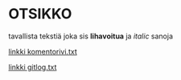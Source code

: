 # OTSIKKO #
tavallista tekstiä joka sis **lihavoitua** ja  *italic* sanoja

[linkki komentorivi.txt](https://github.com/sanikemppainen/ot-harjoitustyo/blob/main/laskarit/viikko1/komentorivi.txt)

[linkki gitlog.txt](https://github.com/sanikemppainen/ot-harjoitustyo/blob/main/laskarit/viikko1/gitlog.txt)
